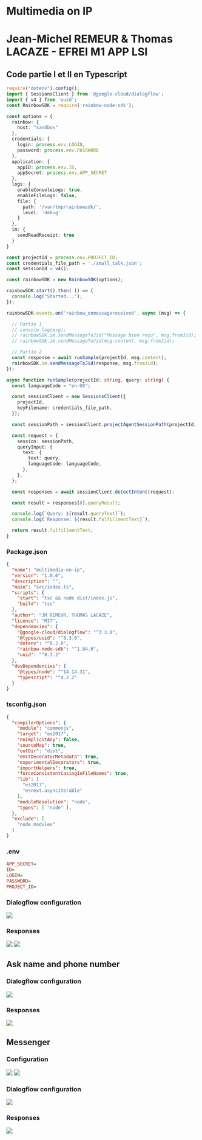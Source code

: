 # Multimedia on IP
# Jean-Michel REMEUR & Thomas LACAZE -  EFREI M1 APP LSI
## Code partie I et II en Typescript

```typescript
require("dotenv").config();
import { SessionsClient } from '@google-cloud/dialogflow';
import { v4 } from 'uuid';
const RainbowSDK = require('rainbow-node-sdk');

const options = {
  rainbow: {
    host: "sandbox"
  },
  credentials: {
    login: process.env.LOGIN,
    password: process.env.PASSWORD
  },
  application: {
    appID: process.env.ID,
    appSecret: process.env.APP_SECRET
  },
  logs: {
    enableConsoleLogs: true,              
    enableFileLogs: false,                
    file: {
      path: '/var/tmp/rainbowsdk/',
      level: 'debug'                    
    }
  },
  im: {
    sendReadReceipt: true   
  }
}

const projectId = process.env.PROJECT_ID;
const credentials_file_path = './small_talk.json';
const sessionId = v4();

const rainbowSDK = new RainbowSDK(options);

rainbowSDK.start().then( () => {
  console.log("Started...");
});

rainbowSDK.events.on('rainbow_onmessagereceived', async (msg) => {

  // Partie 1
  // console.log(msg);
  // rainbowSDK.im.sendMessageToJid("Message bien reçu", msg.fromJid);
  // rainbowSDK.im.sendMessageToJid(msg.content, msg.fromJid);

  // Partie 2
  const response = await runSample(projectId, msg.content);
  rainbowSDK.im.sendMessageToJid(response, msg.fromJid);
});

async function runSample(projectId: string, query: string) {
  const languageCode = "en-US";

  const sessionClient = new SessionsClient({
    projectId,
    keyFilename: credentials_file_path,
  });

  const sessionPath = sessionClient.projectAgentSessionPath(projectId, sessionId);

  const request = {
    session: sessionPath,
    queryInput: {
      text: {
        text: query,
        languageCode: languageCode,
      },
    },
  };

  const responses = await sessionClient.detectIntent(request);

  const result = responses[0].queryResult;

  console.log(`Query: ${result.queryText}`);
  console.log(`Response: ${result.fulfillmentText}`);

  return result.fulfillmentText;
}
```

### Package.json

```json
{
  "name": "multimedia-on-ip",
  "version": "1.0.0",
  "description": "",
  "main": "src/index.ts",
  "scripts": {
    "start": "tsc && node dist/index.js",
    "build": "tsc"
  },
  "author": "JM REMEUR, THOMAS LACAZE",
  "license": "MIT",
  "dependencies": {
    "@google-cloud/dialogflow": "^3.3.0",
    "@types/uuid": "^8.3.0",
    "dotenv": "^8.2.0",
    "rainbow-node-sdk": "^1.84.0",
    "uuid": "^8.3.2"
  },
  "devDependencies": {
    "@types/node": "^14.14.31",
    "typescript": "^4.2.2"
  }
}
```

### tsconfig.json

```json
{
  "compilerOptions": {
    "module": "commonjs",
    "target": "es2017",
    "noImplicitAny": false,
    "sourceMap": true,
    "outDir": "dist",
    "emitDecoratorMetadata": true,
    "experimentalDecorators": true,
    "importHelpers": true,
    "forceConsistentCasingInFileNames": true,
    "lib": [
      "es2017",
      "esnext.asynciterable"
    ],
    "moduleResolution": "node",
    "types": [ "node" ], 
  },
  "exclude": [
    "node_modules"
  ]
}
```

### .env

```ini
APP_SECRET=
ID=
LOGIN=
PASSWORD=
PROJECT_ID=
```
### Dialogflow configuration

![](images/hi-conf.png)

### Responses

![](images/hi-fr.png)
![](images/hi.png)

## Ask name and phone number

### Dialogflow configuration

![](images/name-phone-conf.png)
### Responses

![](images/name-phone.png)

## Messenger

### Configuration

![](images/messenger-webhook.png)
![](images/messenger-tester.png)

### Dialogflow configuration
![](images/messenger-conf.png)

### Responses

![](images/messenger.png)
